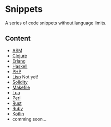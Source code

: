 # Snippets

A series of code snippets without language limits.


## Content

- [ASM]()
- [Clojure]()
- [Erlang]()
- [Haskell]()
- [PHP]()
- [Lisp]() Not yet!
- [Solidity]()
- [Makefile]()
- [Lua]()
- [Perl]()
- [Rust]()
- [Ruby]()
- [Kotlin]()
- comming soon...
